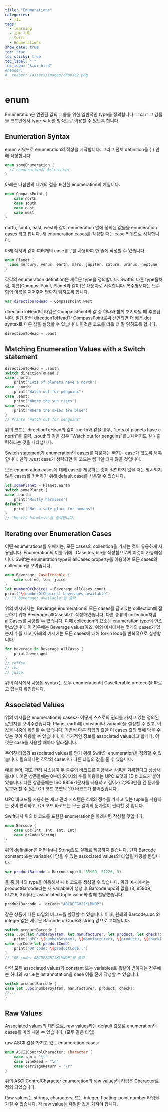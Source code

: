 ```yaml
---
title: "Enumerations"
categories:
  - TIL
tags:
  - learning
  - 공부 기록
  - Swift
  - Enumerations
show_date: true
toc: true
toc_sticky: true
toc_label: " "
toc_icon: "kiwi-bird"
#header:
#  teaser: /assets/images/choose2.png
---
```


# enum
  Enumeration은 연관된 값의 그룹을 위한 일반적인 type을 정의합니다. 그리고 그 값들을 코드안에서 type-safe한 방식으로 이용할 수 있도록 합니다.

## Enumeration Syntax

  enum 키워드로 enumeration의 작성을 시작합니다. 그리고 전체 definition을 { } 안에 작성합니다.

  ```swift
  enum someEnumeration {
    // enumeration의 definition
  }
  ```

  아래는 나침반의 네개의 점을 표현한 enumeration의 예입니다.

  ```swift
  enum CompassPoint {
      case north
      case south
      case east
      case west
  }
  ```

  north, south, east, west와 같이 enumeration 안에 정의된 값들을 enumeration cases 라고 합니다. 새 enumeration cases를 작성할 때는 case 키워드로 시작합니다.  

  아래 예시와 같이 여러개의 case를 ','를 사용하여 한 줄에 작성할 수 있습니다.

  ```swift
  enum Planet {
    case mercury, venus, earth, mars, jupiter, saturn, uranus, neptune
  }
  ```  

  각각의 enumeration definition은 새로운 type을 정의합니다. Swift의 다른 type들처럼, 이름(CompassPoint, Planet과 같이)은 대문자로 시작합니다. 복수형보다는 단수형의 이름을 지어주어 명확히 읽히도록 합니다.  

  ```swift
  var directionToHead = CompassPoint.west
  ```

  directionToHead의 타입은 CompassPoint의 값 중 하나와 함께 초기화될 때 추론됩니다. 일단 한번 directionToHead가 CompassPoint로써 선언되면 더 짧은 dot syntax로 다른 값을 설정할 수 있습니다. 이것은 코드를 더욱 더 잘 읽히도록 합니다.

  ```swift
  directionToHead = .east
  ```

## Matching Enumeration Values with a Switch statement

  ```swift
  directionToHead = .south
  switch directionToHead {
  case .north:
      print("Lots of planets have a north")
  case .south:
      print("Watch out for penguins")
  case .east:
      print("Where the sun rises")
  case .west:
      print("Where the skies are blue")
  }
  // Prints "Watch out for penguins"
  ```  

  위의 코드는 directionToHead의 값이 .north와 같을 경우, "Lots of planets have a north"를 출력, .south와 같을 경우 "Watch out for penguins"를..(나머지도 같 ) 출력하라는 것을 나타냅니다.

  Switch statement가 enumeration의 cases를 다룰때는 빠지는 case가 없도록 해야 합니다. 만약 .west case가 생략되면 이 코드는 컴파일 되지 않을 것입니다.  

  모든 enumeration cases에 대해 case를 제공하는 것이 적합하지 않을 때는 명시되지 않은 cases를 커버하기 위해 default case를 사용할 수 있습니다.

  ```swift
  let somePlanet = Planet.earth
  switch somePlanet {
  case .earth:
      print("Mostly harmless")
  default:
      print("Not a safe place for humans")
  }
  // "Mostly harmless"를 출력합니다.
  ```

## Iterating over Enumeration Cases  

  어떤 enumerations를 위해서는, 모든 cases의 collention을 가지는 것이 유용하게 사용됩니다. Enumeration의 이름 뒤에 : CaseIterable를 작성함으로써 이것이 가능해집니다. Swift는 enumeration type의 allCases property를 이용하여 모든 cases의 collention을 보여줍니다.

  ```swift
  enum Beverage: CaseIterable {
      case coffee, tea, juice
  }
  let numberOfChoices = Beverage.allCases.count
  print("\(numberOfChoices) beverages available")
  // "3 beverages available"을 출력
  ```

  위의 예시에서는, Beverage enumeration의 모든 cases를 담고있는 collection에 접근하기 위해 Beverage.allCases라고 작성하였습니다. 다른 종류의 collection처럼 allCases를 사용할 수 있습니다. 이때 collection의 요소는 enumeration type의 인스턴스입니다. 이 경우에는 Beverage values이죠. 위의 예시에서는 몇개의 cases가 있는지 수를 세고, 아래의 예시에는 모든 cases에 대해 for-in loop를 반복적으로 실행합니다.

  ```swift
  for beverage in Beverage.allCases {
      print(beverage)
  }
  // coffee
  // tea
  // juice
  ```

  위의 예시에서 사용된 syntax는 모두 enumeration이 CaseIterable protocol을 따르고 있는지 확인합니다.  

## Associated Values  

  위의 예시들은 enumeration의 cases가 어떻게 스스로의 권리를 가지고 있는 정의된 값인지를 보여주었습니다. Planet.earth에 constant나 variable을 설정할 수 있고, 이 값을 나중에 확인할 수 있습니다. 가끔씩 다른 타입의 값을 이 cases 값의 옆에 담을 수 있는 것이 유용할 수 있습니다. 이 추가적인 정보를 associated value라고 합니다. 이것은 case를 사용할 때마다 달라집니다.  

  주어진 타입의 associated values를 담기 위해 Swift의 enumeration을 정의할 수 있습니다. 필요하다면 각각의 case마다 다른 타입의 값을 줄 수 있습니다.  

  예를 들어, 재고 관리 시스템이 두 종류의 바코드를 이용해서 상품을 기록한다고 상상해 봅시다. 어떤 상품들에는 0부터 9까지의 수를 이용하는 UPC 포맷의 1D 바코드가 붙어있습니다. 다른 상품들에는 ISO 8859-1문자를 사용하고 길이가 2,953만큼 긴 문자를 암호화 할 수 있는 OR 코드 포맷의 2D 바코드가 붙어있습니다.  

  UPC 바코드를 사용하는 재고 관리 시스템은 4개의 정수를 가지고 있는 tuple을 사용하는 것이 편리하고, QR 코드 바코드는 모든 길이의 문자열이 편리할 것 입니다.  

  Swift에서 위의 바코드를 표현한 enumeration은 아래처럼 작성될 것입니다.  

  ```swift
  enum Barcode {
      case upc(Int, Int, Int, Int)
      case qrCode(String)
  }
  ```

  위의 definition은 어떤 Int나 String값도 실제로 제공하지 않습니다. 단지 Barcode constant 또는 variable이 담을 수 있는 associated values의 타입을 제공할 뿐입니다.

  ```swift
  var productBarcode = Barcode.upc(8, 85909, 51226, 3)
  ```

  둘 중 하나의 type을 이용해서 새 바코드를 생성할 수 있습니다. 위의 예시에서는 productBarcode라는 새 variable이 생성 후 Barcode.upc의 값을 (8, 85909, 51226, 3)이라는 associated tuple value와 함께 할당했습니다.  

  ```swift
  productBarcode = .qrCode("ABCDEFGHIJKLMNOP")
  ```
  같은 상품에 다른 타입의 바코드를 할당할 수 있습니다. 이때, 원래의 Barcode.upc 와 integer 값은 새로운 Barcode.qrCode와 string 값으로 교체됩니다.

  ```swift
  switch productBarcode {
  case .upc(let numberSystem, let manufacturer, let product, let check):
      print("UPC: \(numberSystem), \(manufacturer), \(product), \(check).")
  case .qrCode(let productCode):
      print("QR code: \(productCode).")
  }
  // "QR code: ABCDEFGHIJKLMNOP"를 출력
  ```

  만약 모든 associated values가 constant 또는 variables로 똑같이 받아지는 경우에는 하나의 var 또는 let annotation을 case 이름 전에 작성할 수 있습니다.

  ```swift
  switch productBarcode {
  case let .upc(numberSystem, manufacturer, product, check):
  //...
  }
  ```

## Raw Values  

  Associated values의 대안으로, raw values라는 default 값으로 enumeration의 cases를 미리 채울 수 있습니다. (모두 같은 타입)

  raw ASCII 값을 가지고 있는 enumeration cases:
  ```swift
  enum ASCIIControlCharacter: Character {
      case tab = "\t"
      case lineFeed = "\n"
      case carriageReturn = "\r"
  }
  ```
  위의 ASCIIControlCharacter enumeration의 raw values의 타입은 Character로 정의 되었습니다.  

  Raw values는 strings, characters, 또는 integer, floating-point number 타입을 가질 수 있습니다. 각 raw value는 유일한 값을 가져야 합니다.
